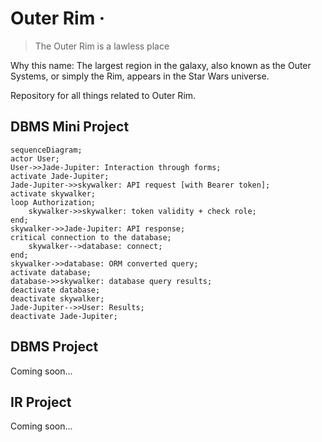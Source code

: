 # Outer Rim &middot;

>The Outer Rim is a lawless place

Why this name: The largest region in the galaxy, also known as the Outer Systems, or simply the Rim, appears in the Star Wars universe.

Repository for all things related to Outer Rim.

## DBMS Mini Project

```mermaid
sequenceDiagram;
actor User;
User->>Jade-Jupiter: Interaction through forms;
activate Jade-Jupiter;
Jade-Jupiter->>skywalker: API request [with Bearer token];
activate skywalker;
loop Authorization;
    skywalker->>skywalker: token validity + check role;
end;
skywalker->>Jade-Jupiter: API response;
critical connection to the database;
    skywalker-->database: connect;
end;
skywalker->>database: ORM converted query;
activate database;
database->>skywalker: database query results;
deactivate database;
deactivate skywalker;
Jade-Jupiter-->>User: Results;
deactivate Jade-Jupiter;
```

## DBMS Project

Coming soon...

## IR Project

Coming soon...
